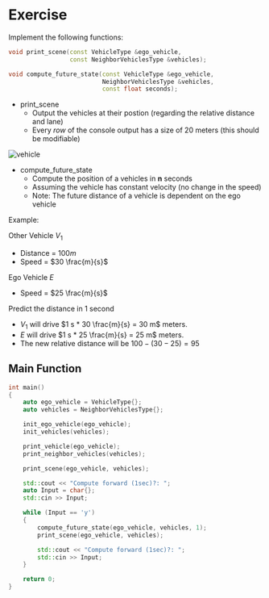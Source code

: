 # Exercise

Implement the following functions:

```cpp
void print_scene(const VehicleType &ego_vehicle,
                 const NeighborVehiclesType &vehicles);

void compute_future_state(const VehicleType &ego_vehicle,
                          NeighborVehiclesType &vehicles,
                          const float seconds);
```

- print_scene
  - Output the vehicles at their postion (regarding the relative distance and lane)
  - Every *row* of the console output has a size of 20 meters (this should be modifiable)

![vehicle](../../media/vehicle.png)

- compute_future_state
  - Compute the position of a vehicles in **n** seconds
  - Assuming the vehicle has constant velocity (no change in the speed)
  - Note: The future distance of a vehicle is dependent on the ego vehicle

Example:

Other Vehicle $V_1$

- Distance = $100 m$
- Speed = $30 \frac{m}{s}$

Ego Vehicle $E$

- Speed = $25 \frac{m}{s}$

Predict the distance in 1 second

- $V_1$ will drive $1 s * 30 \frac{m}{s} = 30 m$ meters.
- $E$ will drive $1 s * 25 \frac{m}{s} = 25 m$ meters.
- The new relative distance will be $100 - (30 - 25) = 95$

## Main Function

```cpp
int main()
{
    auto ego_vehicle = VehicleType{};
    auto vehicles = NeighborVehiclesType{};

    init_ego_vehicle(ego_vehicle);
    init_vehicles(vehicles);

    print_vehicle(ego_vehicle);
    print_neighbor_vehicles(vehicles);

    print_scene(ego_vehicle, vehicles);

    std::cout << "Compute forward (1sec)?: ";
    auto Input = char{};
    std::cin >> Input;

    while (Input == 'y')
    {
        compute_future_state(ego_vehicle, vehicles, 1);
        print_scene(ego_vehicle, vehicles);

        std::cout << "Compute forward (1sec)?: ";
        std::cin >> Input;
    }

    return 0;
}
```
